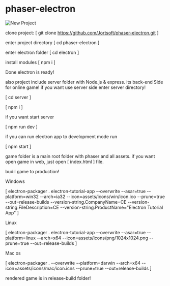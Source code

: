 # phaser-electron

![New Project](https://user-images.githubusercontent.com/48485731/201317490-ee68cb27-8e89-411d-a8db-db7f7fa110f9.png)


clone project: [ git clone https://github.com/Jortsoft/phaser-electron.git ]

enter project directory [ cd phaser-electron ]

enter electron folder [ cd electron ]

install modules [ npm i ]

Done electron is ready!

also project include server folder with Node.js & express. its back-end Side for online game!
if you want use server side enter server directory!

[ cd server ]

[ npm i ]

if you want start server 

[ npm run dev ]

if you can run electron app to development mode run

[ npm start ]

game folder is a main root folder with phaser and all assets.
if you want open game in web, just open [ index.html ] file.

budil game to production!

Windows 

[  electron-packager . electron-tutorial-app --overwrite --asar=true --platform=win32 --arch=ia32 --icon=assets/icons/win/icon.ico --prune=true --out=release-builds --version-string.CompanyName=CE --version-string.FileDescription=CE --version-string.ProductName="Electron Tutorial App" ]

Linux 

[ electron-packager . electron-tutorial-app --overwrite --asar=true --platform=linux --arch=x64 --icon=assets/icons/png/1024x1024.png --prune=true --out=release-builds ]

Mac os 

[ electron-packager . --overwrite --platform=darwin --arch=x64 --icon=assets/icons/mac/icon.icns --prune=true --out=release-builds ]

rendered game is in release-build folder!
